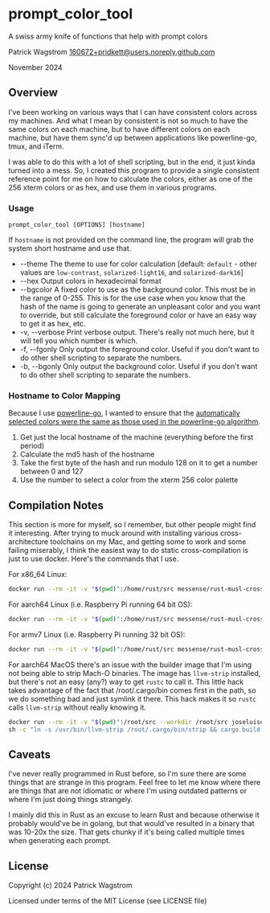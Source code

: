 prompt_color_tool
=================

A swiss army knife of functions that help with prompt colors

Patrick Wagstrom <160672+pridkett@users.noreply.github.com>

November 2024

Overview
--------

I've been working on various ways that I can have consistent colors across my machines. And what I mean by consistent is not so much to have the same colors on each machine, but to have different colors on each machine, but have them sync'd up between applications like powerline-go, tmux, and iTerm.

I was able to do this with a lot of shell scripting, but in the end, it just kinda turned into a mess. So, I created this program to provide a single consistent reference point for me on how to calculate the colors, either as one of the 256 xterm colors or as hex, and use them in various programs.

### Usage

```
prompt_color_tool [OPTIONS] [hostname]
```

If `hostname` is not provided on the command line, the program will grab the system short hostname and use that.

* --theme <theme>   The theme to use for color calculation [default: `default` - other values are `low-contrast`, `solarized-light16`, and `solarized-dark16`]
* --hex             Output colors in hexadecimal format
* --bgcolor <color> A fixed color to use as the background color. This must be in the range of 0-255. This is for the use case when you know that the hash of the name is going to generate an unpleasant color and you want to override, but still calculate the foreground color or have an easy way to get it as hex, etc.
* -v, --verbose     Print verbose output. There's really not much here, but it will tell you which number is which.
* -f, --fgonly      Only output the foreground color. Useful if you don't want to do other shell scripting to separate the numbers.
* -b, --bgonly      Only output the background color. Useful if you don't want to do other shell scripting to separate the numbers.

### Hostname to Color Mapping

Because I use [powerline-go][powerline-go], I wanted to ensure that the [automatically selected colors were the same as those used in the powerline-go algorithm][powerline-go-algorithm].

1. Get just the local hostname of the machine (everything before the first period)
2. Calculate the md5 hash of the hostname
3. Take the first byte of the hash and run modulo 128 on it to get a number between 0 and 127
4. Use the number to select a color from the xterm 256 color palette

Compilation Notes
-----------------

This section is more for myself, so I remember, but other people might find it interesting. After trying to muck around with installing various cross-architecture toolchains on my Mac, and getting some to work and some failing miserably, I think the easiest way to do static cross-compilation is just to use docker. Here's the commands that I use.

For x86_64 Linux:
```bash
docker run --rm -it -v "$(pwd)":/home/rust/src messense/rust-musl-cross:x86_64-musl cargo build --release
```

For aarch64 Linux (i.e. Raspberry Pi running 64 bit OS):
```bash
docker run --rm -it -v "$(pwd)":/home/rust/src messense/rust-musl-cross:aarch64-musl cargo build --release
```

For armv7 Linux (i.e. Raspberry Pi running 32 bit OS):
```bash
docker run --rm -it -v "$(pwd)":/home/rust/src messense/rust-musl-cross:armv7-musleabihf cargo build --release
```

For aarch64 MacOS there's an issue with the builder image that I'm using not being able to strip Mach-O binaries. The image has `llvm-strip` installed, but there's not an easy (any?) way to get `rustc` to call it. This little hack takes advantage of the fact that /root/.cargo/bin comes first in the path, so we do something bad and just symlink it there. This hack makes it so `rustc` calls `llvm-strip` without really knowing it.

```bash
docker run --rm -it -v "$(pwd)":/root/src --workdir /root/src joseluisq/rust-linux-darwin-builder:1.82.0 \
sh -c "ln -s /usr/bin/llvm-strip /root/.cargo/bin/strip && cargo build --release --target aarch64-apple-darwin"
```


Caveats
-------

I've never really programmed in Rust before, so I'm sure there are some things that are strange in this program. Feel free to let me know where there are things that are not idiomatic or where I'm using outdated patterns or where I'm just doing things strangely.

I mainly did this in Rust as an excuse to learn Rust and because otherwise it probably would've be in golang, but that would've resulted in a binary that was 10-20x the size. That gets chunky if it's being called multiple times when generating each prompt.

License
-------

Copyright (c) 2024 Patrick Wagstrom

Licensed under terms of the MIT License (see LICENSE file)

[powerline-go]: https://github.com/justjanne/powerline-go/
[powerline-go-algorithm]: https://github.com/justjanne/powerline-go/blob/059f7f230760f8800307b3ae632c6cc6ca3f81d4/segment-hostname.go#L42-L44
